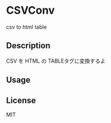 
# CSVConv
csv to html table

## Description

CSV を HTML の TABLEタグに変換するよ

## Usage


## License
MIT
